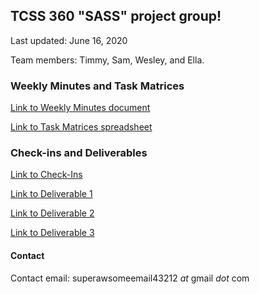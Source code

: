
## TCSS 360 "SASS" project group!

Last updated: June 16, 2020 

Team members: Timmy, Sam, Wesley, and Ella. 


### Weekly Minutes and Task Matrices

[Link to Weekly Minutes document](https://docs.google.com/document/d/1zSX0TDvowmUO4UPRoQuNk334yatnHsm67OCB3xvryW0/edit?usp=sharing)


[Link to Task Matrices spreadsheet](https://docs.google.com/spreadsheets/d/1mNHH7dM14qsG3Y4BOzqaAI3t0bw2Qtn8rAJAhg1m14A/edit?usp=sharing)


### Check-ins and Deliverables
[Link to Check-Ins](https://docs.google.com/document/d/12lrKaMwixiG1s6CuHg8wI4yMIYFkS0V8aONHXB-g6cU/edit)

[Link to Deliverable 1](https://docs.google.com/document/d/1q_9NBeZAMT3I9BVjKCGexSMu5GIZJFAojzHog3JWP-E/edit?usp=sharing)

[Link to Deliverable 2](https://docs.google.com/document/d/1QYY7kcBJJFQZNJUotEQ3v4zAiUQwDBVX_s2vWF-miFA/edit?usp=sharing)

[Link to Deliverable 3](https://docs.google.com/document/d/1VzucE4DOGHvXZblyaW2gPQfPVdazssmcvpoMoej3O4U/edit?usp=sharing)

#### Contact

Contact email: superawsomeemail43212 *at* gmail *dot* com





